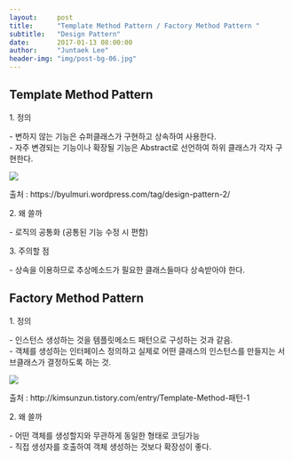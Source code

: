 ```yaml
---
layout:     post
title:      "Template Method Pattern / Factory Method Pattern "
subtitle:   "Design Pattern"
date:       2017-01-13 08:00:00
author:     "Juntaek Lee"
header-img: "img/post-bg-06.jpg"
---
```


<h2 class="section-heading">Template Method Pattern</h2>

<p>1. 정의 </p>
<p>- 변하지 않는 기능은 슈퍼클래스가 구현하고 상속하여 사용한다.<br>- 자주 변경되는 기능이나 확장될 기능은 Abstract로 선언하여 하위 클래스가 각자 구현한다.</p>

![](http://ljt629.github.io/img/factory-method-pattern.png)
<br>
<p> 출처 : https://byulmuri.wordpress.com/tag/design-pattern-2/ </p>

<p>2. 왜 쓸까 </p>
<p>
- 로직의 공통화 (공통된 기능 수정 시 편함)<br>
</p>

<p>3. 주의할 점 </p>
<p>
- 상속을 이용하므로 추상메소드가 필요한 클래스들마다 상속받아야 한다. 
</p>

<h2 class="section-heading">Factory Method Pattern</h2>

<p>1. 정의 </p>
<p>
- 인스턴스 생성하는 것을 템플릿메소드 패턴으로 구성하는 것과 같음.<br>
- 객체를 생성하는 인터페이스 정의하고 실제로 어떤 클래스의 인스턴스를 만들지는 서브클래스가 결정하도록 하는 것.
</p>

![](http://ljt629.github.io/img/template-method-pattern.png)
<br>
<p> 출처 : http://kimsunzun.tistory.com/entry/Template-Method-패턴-1 </p>

<p>2. 왜 쓸까 </p>
<p>
- 어떤 객체를 생성할지와 무관하게 동일한 형태로 코딩가능<br>
- 직접 생성자를 호출하여 객체 생성하는 것보다 확장성이 좋다.
</p>

